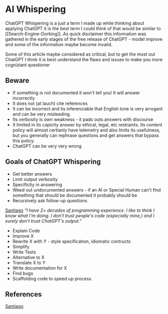 #  AI Whispering

ChatGPT Whispering is a just a term I made up while thinking about applying ChatGPT it is the best term I could think of that would be similar to [[Search-Engine-Dorking]]. As quick disclaimer this information was gathered in the early stages of the free release of ChatGPT - model improve and some of the information maybe become invalid.

Some of this article maybe considered as critical, but to get the most out ChatGPT I think it is best understand the flaws and issues to make you more cogniziant questioner 

## Beware

- If something is not documented it won't tell you! It will answer incorrectly 
- It does not (at lauch) cite references
- It can be incorrect and its inferenciable that English tone is very arrogant and can be very misleading.
- Its verbosity is own weakness - it pads outs answers with discourse
- It limited in its capicity answer by ethical, legal, etc restraints. Its content policy will almost certianly have telemetry and also limits its usefulness, but you generally can rephrase questions and get answers that bypass this policy. 
- ChatGPT can be very very wrong

## Goals of ChatGPT Whispering

- Get better answers
- Limit output verbosity
- Specificity in answering
- Weed out undocumented answers - if an AI or Special Human can't find something that should be documented it probably should be
- Recursively ask follow-up questions 


[Santiago](https://twitter.com/svpino/status/1611357154514186241) *"I have 2+ decades of programming experience. I like to think I know what I'm doing. I don't trust people's code (especially mine,) and I surely don't trust ChatGPT's output."*

- Explain Code
- Improve X
- Rewrite X with Y - style specification, idiomatic contructs 
- Simplify
- Write Tests
- Alternative to X
- Translate X to Y
- Write documentation for X
- Find bugs
- Scaffolding code to speed up process


## References

[Santiago](https://twitter.com/svpino/status/1611357154514186241)